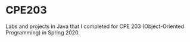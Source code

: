 # CPE203
Labs and projects in Java that I completed for CPE 203 (Object-Oriented Programming) in Spring 2020.
